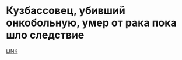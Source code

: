 # Кузбассовец, убивший онкобольную, умер от рака пока шло следствие



[LINK](https://varlamov.ru/2011975.html)